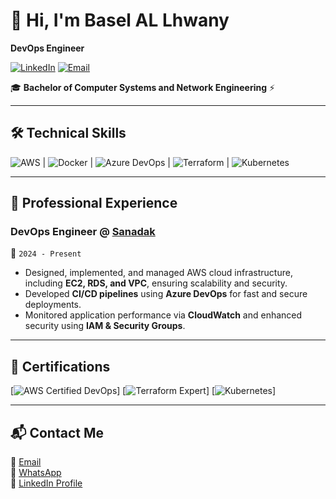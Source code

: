 # 👋 Hi, I'm Basel AL Lhwany  
**DevOps Engineer**  


[![LinkedIn](https://img.shields.io/badge/LinkedIn-Basel_Al--lhwany-blue?style=flat&logo=linkedin)](https://www.linkedin.com/in/basel-al-lhwany-45a1b2290/)
[![Email](https://img.shields.io/badge/Email-Basel.lhwany@gmail.com-red?style=flat&logo=gmail)](mailto:Basel.lhwany@gmail.com)

🎓 **Bachelor of Computer Systems and Network Engineering** ⚡  

---

## 🛠️ **Technical Skills**  
![AWS](https://img.shields.io/badge/AWS-EC2/RDS/CloudWatch-FF9900?logo=amazon-aws) |
![Docker](https://img.shields.io/badge/Docker-Containerization-2496ED?logo=docker) |
![Azure DevOps](https://img.shields.io/badge/Azure_DevOps-CI/CD-0078D7?logo=azure-devops) |
![Terraform](https://img.shields.io/badge/Terraform-IaC-623CE4?logo=terraform) |
![Kubernetes](https://img.shields.io/badge/Kubernetes-EKS-326CE5?logo=kubernetes)

---

## 💼 **Professional Experience**  
### **DevOps Engineer @ [Sanadak](https://sanadak.sa/)**  
📅 `2024 - Present`  
- Designed, implemented, and managed AWS cloud infrastructure, including **EC2, RDS, and VPC**, ensuring scalability and security.  
- Developed **CI/CD pipelines** using **Azure DevOps** for fast and secure deployments.  
- Monitored application performance via **CloudWatch** and enhanced security using **IAM & Security Groups**.  

---

## 📜 **Certifications**  
[![AWS Certified DevOps](https://img.shields.io/badge/AWS-DevOps_Professional-FF9900?logo=amazon-aws)]
[![Terraform Expert](https://img.shields.io/badge/Terraform-Expert-623CE4?logo=terraform)]
[![Kubernetes](https://img.shields.io/badge/Kubernetes-Beginner-326CE5?logo=kubernetes)]

---

## 📬 **Contact Me**  
📧 [Email](mailto:Basel.lhwany@gmail.com)  
📱 [WhatsApp](https://wa.me/962799629903)  
💼 [LinkedIn Profile](https://www.linkedin.com/in/basel-al-lhwany-45a1b2290/)  
